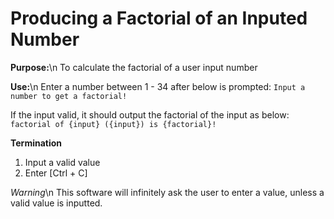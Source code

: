 # Producing a Factorial of an Inputed Number

**Purpose:**\n
To calculate the factorial of a user input number

**Use:**\n
Enter a number between 1 - 34 after below is prompted:
`Input a number to get a factorial!`

If the input valid, it should output the factorial of the input as below:
`factorial of {input} ({input}) is {factorial}!`

**Termination**

1. Input a valid value
2. Enter [Ctrl + C]

_Warning_\n
This software will infinitely ask the user to enter a value, unless a valid value is inputted.